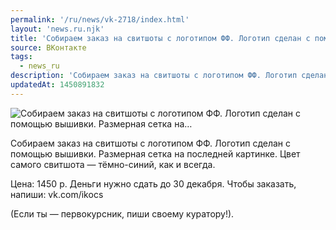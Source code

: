 ```yaml
---
permalink: '/ru/news/vk-2718/index.html'
layout: 'news.ru.njk'
title: 'Собираем заказ на свитшоты с логотипом ФФ. Логотип сделан с помощью вышивки. Размерная сетка на…'
source: ВКонтакте
tags:
  - news_ru
description: 'Собираем заказ на свитшоты с логотипом ФФ. Логотип сделан с помощью вышивки. Размерная сетка на…'
updatedAt: 1450891832
---
```

![Собираем заказ на свитшоты с логотипом ФФ. Логотип сделан с помощью вышивки. Размерная сетка на…](https://sun9-45.userapi.com/impf/c630117/v630117484/bf4f/8boqd2woh2o.jpg?size=1280x1024&quality=96&proxy=1&sign=caa1f51dd196b374649d7f38b957e385&c_uniq_tag=ElHalH3q1z6qFaKPT6qH2-YpJtAzDOVRCUpXzjLx4K8&type=album)

Собираем заказ на свитшоты с логотипом ФФ. Логотип сделан с помощью вышивки. Размерная сетка на последней картинке. Цвет самого свитшота — тёмно-синий, как и всегда.

Цена: 1450 р. Деньги нужно сдать до 30 декабря.
Чтобы заказать, напиши: vk.com/ikocs

(Если ты — первокурсник, пиши своему куратору!).
